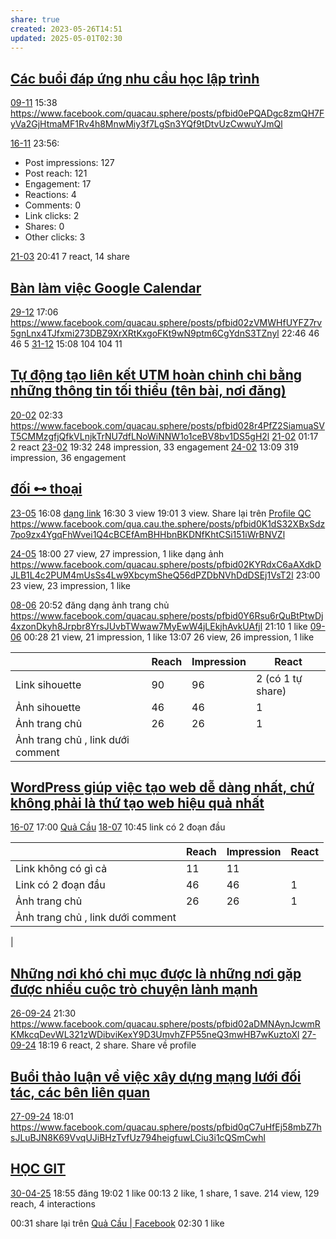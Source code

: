 ```yaml
---
share: true
created: 2023-05-26T14:51
updated: 2025-05-01T02:30
---
```

## [Các buổi đáp ứng nhu cầu học lập trình](../../../C%C3%A1c%20bu%E1%BB%95i%20hu%E1%BA%A5n%20luy%E1%BB%87n%20l%E1%BA%ADp%20tr%C3%ACnh/4%20Th%C3%A0nh%20ph%E1%BA%A9m/Truy%E1%BB%81n%20th%C3%B4ng/C%C3%A1c%20bu%E1%BB%95i%20%C4%91%C3%A1p%20%E1%BB%A9ng%20nhu%20c%E1%BA%A7u%20h%E1%BB%8Dc%20l%E1%BA%ADp%20tr%C3%ACnh.md)
[09-11](09-11.md) 15:38 https://www.facebook.com/quacau.sphere/posts/pfbid0ePQADgc8zmQH7FyVa2GjHtmaMF1Rv4h8MnwMiy3f7LgSn3YQf9tDtvUzCwwuYJmQl

[16-11](16-11.md) 23:56: 
- Post impressions: 127
- Post reach: 121
- Engagement: 17
- Reactions: 4
- Comments: 0
- Link clicks: 2
- Shares: 0
- Other clicks: 3

[21-03](21-03.md) 20:41 7 react, 14 share

## [Bàn làm việc Google Calendar](../../../C%C3%A1c%20bu%E1%BB%95i%20hu%E1%BA%A5n%20luy%E1%BB%87n%20l%E1%BA%ADp%20tr%C3%ACnh/4%20Th%C3%A0nh%20ph%E1%BA%A9m/Truy%E1%BB%81n%20th%C3%B4ng/B%C3%A0n%20l%C3%A0m%20vi%E1%BB%87c%20Google%20Calendar.md)
[29-12](29-12.md) 17:06  https://www.facebook.com/quacau.sphere/posts/pfbid02zVMWHfUYFZ7rv5gnLnx4TJfxmi273DBZ9XrXRtKxgoFKt9wN9ptm6CgYdnS3TZnyl
22:46 46 46 5
[31-12](31-12.md) 15:08 104 104 11

## [Tự động tạo liên kết UTM hoàn chỉnh chỉ bằng những thông tin tối thiểu (tên bài, nơi đăng)](../../../C%C3%A1c%20bu%E1%BB%95i%20hu%E1%BA%A5n%20luy%E1%BB%87n%20l%E1%BA%ADp%20tr%C3%ACnh/4%20Th%C3%A0nh%20ph%E1%BA%A9m/Truy%E1%BB%81n%20th%C3%B4ng/T%E1%BB%B1%20%C4%91%E1%BB%99ng%20t%E1%BA%A1o%20li%C3%AAn%20k%E1%BA%BFt%20UTM%20ho%C3%A0n%20ch%E1%BB%89nh%20ch%E1%BB%89%20b%E1%BA%B1ng%20nh%E1%BB%AFng%20th%C3%B4ng%20tin%20t%E1%BB%91i%20thi%E1%BB%83u%20(t%C3%AAn%20b%C3%A0i,%20n%C6%A1i%20%C4%91%C4%83ng).md)
[20-02](20-02.md) 02:33 https://www.facebook.com/quacau.sphere/posts/pfbid028r4PfZ2SiamuaSVT5CMMzgfjQfkVLnjkTrNU7dfLNoWiNNW1o1ceBV8bv1DS5gH2l
[21-02](21-02.md) 01:17 2 react
[23-02](23-02.md) 19:32  248 impression, 33 engagement
[24-02](24-02.md) 13:09 319 impression, 36 engagement

## [đối ⊷ thoại](../../../%C4%91%E1%BB%91i%20%E2%8A%B7%20tho%E1%BA%A1i/9%20Blog/%C4%91%E1%BB%91i%20%E2%8A%B7%20tho%E1%BA%A1i.md)
[23-05](23-05.md) 16:08 [dạng link](https://www.facebook.com/quacau.sphere/posts/pfbid05EsAmUkU2LwiYksgXhE55NnZdZ1Xs2NoHxUhg4hzt6yTZwDa4uco397NQKQ7KCRKl) 
16:30 3 view
19:01 3 view. Share lại trên [Profile QC](Profile%20QC.md)
https://www.facebook.com/qua.cau.the.sphere/posts/pfbid0K1dS32XBxSdz7po9zx4YgqFhWvei1Q4cBCEfAmBHHbnBKDNfKhtCSi151iWrBNVZl

[24-05](24-05.md) 18:00 27 view, 27 impression, 1 like
dạng ảnh https://www.facebook.com/quacau.sphere/posts/pfbid02KYRdxC6aAXdkDJLB1L4c2PUM4mUsSs4Lw9XbcymSheQ56dPZDbNVhDdDSEj1VsT2l
23:00 23 view, 23 impression, 1 like

[08-06](08-06.md) 20:52 đăng dạng ảnh trang chủ https://www.facebook.com/quacau.sphere/posts/pfbid0Y6Rsu6rQuBtPtwDj4xzonDkyh8Jrpbr8YrsJUvbTWwaw7MyEwW4jLEkjhAvkUAfjl
21:10 1 like
[09-06](09-06.md) 00:28 21 view, 21 impression, 1 like
13:07 26 view, 26 impression, 1 like

|                                   | Reach | Impression | React             |
| --------------------------------- | ----- | ---------- | ----------------- |
| Link sihouette                    | 90    | 96         | 2 (có 1 tự share) |
| Ảnh sihouette                     | 46    | 46         | 1                 |
| Ảnh trang chủ                     | 26    | 26         | 1                 |
| Ảnh trang chủ , link dưới comment |       |            |                   |

## [WordPress giúp việc tạo web dễ dàng nhất, chứ không phải là thứ tạo web hiệu quả nhất](../../../../%F0%9F%93%9CT%C3%A0i%20nguy%C3%AAn/Gi%E1%BA%A3i%20ph%C3%A1p%20k%E1%BB%B9%20thu%E1%BA%ADt/Web/WordPress%20gi%C3%BAp%20vi%E1%BB%87c%20t%E1%BA%A1o%20web%20d%E1%BB%85%20d%C3%A0ng%20nh%E1%BA%A5t,%20ch%E1%BB%A9%20kh%C3%B4ng%20ph%E1%BA%A3i%20l%C3%A0%20th%E1%BB%A9%20t%E1%BA%A1o%20web%20hi%E1%BB%87u%20qu%E1%BA%A3%20nh%E1%BA%A5t.md)
[16-07](16-07.md) 17:00 [Quả Cầu](https://www.facebook.com/quacau.sphere/posts/pfbid02tZzzoSvaY1rgPJCL1fj2rS9AKjGbQMmJ3JkPw8ZJ5MY42ekARQEaXJPXy86MEYXjl)
[18-07](18-07.md) 10:45 link có 2 đoạn đầu

|                                   | Reach | Impression | React |
| --------------------------------- | ----- | ---------- | ----- |
| Link không có gì cả               | 11    | 11         |       |
| Link có 2 đoạn đầu                | 46    | 46         | 1     |
| Ảnh trang chủ                     | 26    | 26         | 1     |
| Ảnh trang chủ , link dưới comment |       |            |       |
| 

## [Những nơi khó chỉ mục được là những nơi gặp được nhiều cuộc trò chuyện lành mạnh](../../../../%E2%9A%A1Hi%E1%BB%83u%20bi%E1%BA%BFt%20s%C3%A2u/C%C3%B4ng%20ngh%E1%BB%87%20th%C3%B4ng%20tin/Nh%C3%A2n%20h%E1%BB%8Dc/Nh%E1%BB%AFng%20n%C6%A1i%20kh%C3%B3%20ch%E1%BB%89%20m%E1%BB%A5c%20%C4%91%C6%B0%E1%BB%A3c%20l%C3%A0%20nh%E1%BB%AFng%20n%C6%A1i%20g%E1%BA%B7p%20%C4%91%C6%B0%E1%BB%A3c%20nhi%E1%BB%81u%20cu%E1%BB%99c%20tr%C3%B2%20chuy%E1%BB%87n%20l%C3%A0nh%20m%E1%BA%A1nh.md)
[26-09-24](26-09-24.md) 21:30 https://www.facebook.com/quacau.sphere/posts/pfbid02aDMNAynJcwmRKMkcqDevWL321zWDibviKexY9D3UmvhZFP55neQ3mwHB7wKuztoXl
[27-09-24](27-09-24.md) 18:19 6 react, 2 share. Share về profile
## [Buổi thảo luận về việc xây dựng mạng lưới đối tác, các bên liên quan](../../../C%C3%B4ng%20c%E1%BB%A5%20cho%20h%E1%BB%87%20sinh%20th%C3%A1i/Truy%E1%BB%81n%20th%C3%B4ng/Bu%E1%BB%95i%20th%E1%BA%A3o%20lu%E1%BA%ADn%20v%E1%BB%81%20vi%E1%BB%87c%20x%C3%A2y%20d%E1%BB%B1ng%20m%E1%BA%A1ng%20l%C6%B0%E1%BB%9Bi%20%C4%91%E1%BB%91i%20t%C3%A1c,%20c%C3%A1c%20b%C3%AAn%20li%C3%AAn%20quan.md)
[27-09-24](27-09-24.md) 18:01 https://www.facebook.com/quacau.sphere/posts/pfbid0qC7uHfEj58mbZ7hsJLuBJN8K69VvqUJiBHzTvfUz794heigfuwLCiu3i1cQSmCwhl

## [HỌC GIT](https://www.facebook.com/quacau.sphere/posts/pfbid02PZLvWZ18jNUSTo1xakB1VddQBcT1h9zMrrCQ9RrMDqqX5xrHupmpQ5AnSeauDhCil)
[30-04-25](30-04-25.md) 18:55 đăng
19:02 1 like
00:13 2 like, 1 share, 1 save. 214 view, 129 reach, 4 interactions

00:31 share lại trên [Quả Cầu \| Facebook](https://www.facebook.com/qua.cau.the.sphere/posts/pfbid02Mdd5LTYnqyg5i5eCnFVoQzMQdUsG2WT69gFcCHzeNyegBJQEn1nWxmjvJmKiqUesl)
02:30 1 like